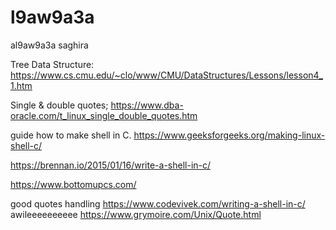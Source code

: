 # l9aw9a3a
al9aw9a3a saghira


Tree Data Structure:
https://www.cs.cmu.edu/~clo/www/CMU/DataStructures/Lessons/lesson4_1.htm

Single & double quotes;
https://www.dba-oracle.com/t_linux_single_double_quotes.htm

guide how to make shell in C.
https://www.geeksforgeeks.org/making-linux-shell-c/

https://brennan.io/2015/01/16/write-a-shell-in-c/

https://www.bottomupcs.com/

good quotes handling
 https://www.codevivek.com/writing-a-shell-in-c/
awileeeeeeeeee 
https://www.grymoire.com/Unix/Quote.html
